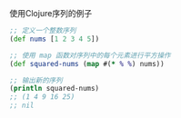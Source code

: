 使用Clojure序列的例子

```clojure
;; 定义一个整数序列
(def nums [1 2 3 4 5])

;; 使用 map 函数对序列中的每个元素进行平方操作
(def squared-nums (map #(* % %) nums))

;; 输出新的序列
(println squared-nums)
;; (1 4 9 16 25)
;; nil
```
